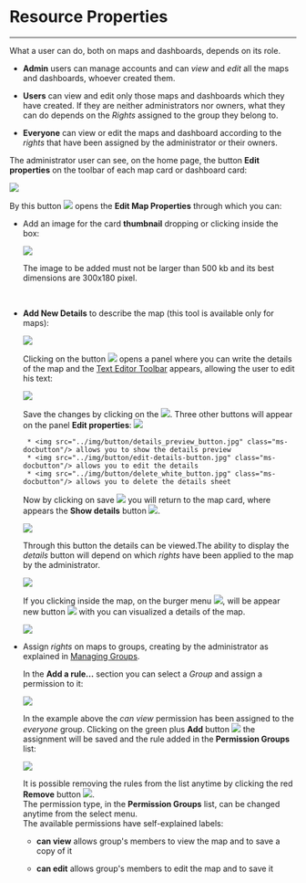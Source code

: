 # Resource Properties
------------------------------

What a user can do, both on maps and dashboards, depends on its role.

* **Admin** users can manage accounts and can *view* and *edit* all the maps and dashboards, whoever created them.

* **Users** can view and edit only those maps and dashboards which they have created. If they are neither administrators nor owners, what they can do depends on the *Rights* assigned to the group they belong to.

* **Everyone** can view or edit the maps and dashboard according to the *rights* that have been assigned by the administrator or their owners.

The administrator user can see, on the home page, the button **Edit properties** on the toolbar of each map card or dashboard card:

<img src="../img/managing-user-rights/edit-map-properties-map.jpg" class="ms-docimage"  style="max-width:400px;"/>

By this button <img src="../img/button/edit-icon.jpg" class="ms-docbutton"/> opens the **Edit Map Properties** through which you can:

* Add an image for the card **thumbnail** dropping or clicking inside the box:

    <img src="../img/managing-user-rights/edit-map-properties-panel_thumbnail.jpg" class="ms-docimage" style="max-width:400px;"/>

    The image to be added must not be larger than 500 kb and its best dimensions are 300x180 pixel.
<br>

* **Add New Details** to describe the map (this tool is available only for maps):

    <img src="../img/managing-user-rights/edit-map-properties-panel_details.jpg" class="ms-docimage"  style="max-width:400px;"/>

    Clicking on the button <img src="../img/button/add_details_button.jpg" class="ms-docbutton"/> opens a panel where you can write the details of the map and the [Text Editor Toolbar](text-editor-details.md) appears, allowing the user to edit his text:

    <img src="../img/managing-user-rights/details_panel.jpg" class="ms-docimage"/>

    Save the changes by clicking on the <img src="../img/button/save_large_button.jpg" class="ms-docbutton"/>. Three other buttons will appear on the panel **Edit properties**:
    <img src="../img/managing-user-rights/new_button_details.jpg" class="ms-docimage" style="max-width:400px;"/>
     
       * <img src="../img/button/details_preview_button.jpg" class="ms-docbutton"/> allows you to show the details preview
       * <img src="../img/button/edit-details-button.jpg" class="ms-docbutton"/> allows you to edit the details
       * <img src="../img/button/delete_white_button.jpg" class="ms-docbutton"/> allows you to delete the details sheet

    Now by clicking on save <img src="../img/button/save_large_button.jpg" class="ms-docbutton"/> you will return to the map card, where appears the **Show details** button <img src="../img/button/details_button.jpg" class="ms-docbutton"/>.

    <img src="../img/managing-user-rights/card-map-details-button.jpg" class="ms-docimage" style="max-width:400px;"/>

    Through this button the details can be viewed.The ability to display the *details* button will depend on which *rights* have been applied to the map by the administrator.
    
    <img src="../img/managing-user-rights/details-sheet.jpg" class="ms-docimage"/>

    If you clicking inside the map, on the burger menu <img src="../img/button/burger.jpg" class="ms-docbutton"/>, will be appear new button <img src="../img/button/about-this-map.jpg" class="ms-docbutton"/> with you can visualized a details of the map. 

    <img src="../img/managing-user-rights/about-this-map-in-map.jpg" class="ms-docimage"/>
    <br>

* Assign *rights* on maps to groups, creating by the administrator as explained in [Managing Groups](managing-groups.md).

    In the **Add a rule...** section you can select a *Group* and assign a permission to it:

    <img src="../img/managing-user-rights/select-rule-for-groups.jpg" class="ms-docimage"  style="max-width:400px;"/>

    In the example above the *can view* permission has been assigned to the *everyone* group. Clicking on the green plus **Add** button <img src="../img/button/add-rule-icon.jpg" class="ms-docbutton"/> the assignment will be saved and the rule added in the **Permission Groups** list:

    <img src="../img/managing-user-rights/permission-rule-added.jpg" class="ms-docimage"  style="max-width:400px;"/> 

    It is possible removing the rules from the list anytime by clicking the red **Remove** button <img src="../img/button/remove-rule-icon.jpg" class="ms-docbutton"/>.
    <br>
    The permission type, in the **Permission Groups** list, can be changed anytime from the select menu.
    <br>
    The available permissions have self-explained labels:

    * **can view** allows group's members to view the map and to save a copy of it

    * **can edit** allows group's members to edit the map and to save it